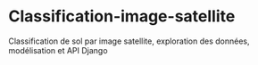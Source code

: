 # Classification-image-satellite
Classification de sol par image satellite, exploration des données, modélisation et API Django
